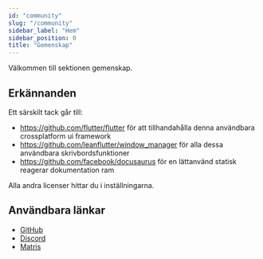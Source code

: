 ```yaml
---
id: "community"
slug: "/community"
sidebar_label: "Hem"
sidebar_position: 0
title: "Gemenskap"
---
```


Välkommen till sektionen gemenskap.

## Erkännanden

Ett särskilt tack går till:

* <https://github.com/flutter/flutter> för att tillhandahålla denna användbara crossplatform ui framework
* <https://github.com/leanflutter/window_manager> för alla dessa användbara skrivbordsfunktioner
* <https://github.com/facebook/docusaurus> för en lättanvänd statisk reagerar dokumentation ram

Alla andra licenser hittar du i inställningarna.

## Användbara länkar

* [GitHub](https://github.com/LinwoodCloud/Butterfly)
* [Discord](https://go.linwood.dev/discord)
* [Matris](https://go.linwood.dev/matrix)

